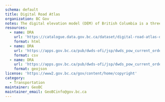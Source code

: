 ```yaml
---
schema: default
title: Digital Road Atlas
organization: BC Gov
notes: The digital elevation model (DEM) of British Columbia is a three-dimensional representation of the province’s terrain. DEMs are derived from height or elevation data.
resources:
  - name: DRA
    url: 'https://catalogue.data.gov.bc.ca/dataset/digital-road-atlas-dra-demographic-partially-attributed-roads'
    format: html
  - name: DRA
    url: 'https://apps.gov.bc.ca/pub/dwds-ofi/jsp/dwds_pow_current_order.jsp?publicUrl=https%3A%2F%2Fapps.gov.bc.ca%2Fpub%2Fdwds-ofi%2Fpublic%2F&secureUrl=https%3A%2F%2Fapps.gov.bc.ca%2Fpub%2Fdwds-ofi%2Fsecure%2F&customAoiUrl=https%3A%2F%2Faoi.apps.gov.bc.ca&pastOrdersNbr=5&secureSite=false&orderSource=BCDC'
    format: csv
  - name: DRA
    url: 'https://apps.gov.bc.ca/pub/dwds-ofi/jsp/dwds_pow_current_order.jsp?publicUrl=https%3A%2F%2Fapps.gov.bc.ca%2Fpub%2Fdwds-ofi%2Fpublic%2F&secureUrl=https%3A%2F%2Fapps.gov.bc.ca%2Fpub%2Fdwds-ofi%2Fsecure%2F&customAoiUrl=https%3A%2F%2Faoi.apps.gov.bc.ca&pastOrdersNbr=5&secureSite=false&orderSource=BCDC'
    format: geojson
license: 'https://www2.gov.bc.ca/gov/content/home/copyright'
category:
  - Transportation
maintainer: GeoBC
maintainer_email: GeoBCinfo@gov.bc.ca
---
```

